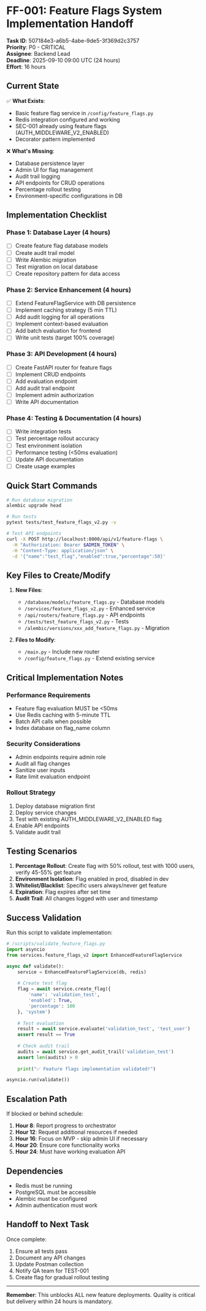 # FF-001: Feature Flags System Implementation Handoff

**Task ID**: 507184e3-a6b5-4abe-9de5-3f369d2c3757  
**Priority**: P0 - CRITICAL  
**Assignee**: Backend Lead  
**Deadline**: 2025-09-10 09:00 UTC (24 hours)  
**Effort**: 16 hours  

## Current State

✅ **What Exists**:
- Basic feature flag service in `/config/feature_flags.py`
- Redis integration configured and working
- SEC-001 already using feature flags (AUTH_MIDDLEWARE_V2_ENABLED)
- Decorator pattern implemented

❌ **What's Missing**:
- Database persistence layer
- Admin UI for flag management
- Audit trail logging
- API endpoints for CRUD operations
- Percentage rollout testing
- Environment-specific configurations in DB

## Implementation Checklist

### Phase 1: Database Layer (4 hours)
- [ ] Create feature flag database models
- [ ] Create audit trail model
- [ ] Write Alembic migration
- [ ] Test migration on local database
- [ ] Create repository pattern for data access

### Phase 2: Service Enhancement (4 hours)
- [ ] Extend FeatureFlagService with DB persistence
- [ ] Implement caching strategy (5 min TTL)
- [ ] Add audit logging for all operations
- [ ] Implement context-based evaluation
- [ ] Add batch evaluation for frontend
- [ ] Write unit tests (target 100% coverage)

### Phase 3: API Development (4 hours)
- [ ] Create FastAPI router for feature flags
- [ ] Implement CRUD endpoints
- [ ] Add evaluation endpoint
- [ ] Add audit trail endpoint
- [ ] Implement admin authorization
- [ ] Write API documentation

### Phase 4: Testing & Documentation (4 hours)
- [ ] Write integration tests
- [ ] Test percentage rollout accuracy
- [ ] Test environment isolation
- [ ] Performance testing (<50ms evaluation)
- [ ] Update API documentation
- [ ] Create usage examples

## Quick Start Commands

```bash
# Run database migration
alembic upgrade head

# Run tests
pytest tests/test_feature_flags_v2.py -v

# Test API endpoints
curl -X POST http://localhost:8000/api/v1/feature-flags \
  -H "Authorization: Bearer $ADMIN_TOKEN" \
  -H "Content-Type: application/json" \
  -d '{"name":"test_flag","enabled":true,"percentage":50}'
```

## Key Files to Create/Modify

1. **New Files**:
   - `/database/models/feature_flags.py` - Database models
   - `/services/feature_flags_v2.py` - Enhanced service
   - `/api/routers/feature_flags.py` - API endpoints
   - `/tests/test_feature_flags_v2.py` - Tests
   - `/alembic/versions/xxx_add_feature_flags.py` - Migration

2. **Files to Modify**:
   - `/main.py` - Include new router
   - `/config/feature_flags.py` - Extend existing service

## Critical Implementation Notes

### Performance Requirements
- Feature flag evaluation MUST be <50ms
- Use Redis caching with 5-minute TTL
- Batch API calls when possible
- Index database on flag_name column

### Security Considerations
- Admin endpoints require admin role
- Audit all flag changes
- Sanitize user inputs
- Rate limit evaluation endpoint

### Rollout Strategy
1. Deploy database migration first
2. Deploy service changes
3. Test with existing AUTH_MIDDLEWARE_V2_ENABLED flag
4. Enable API endpoints
5. Validate audit trail

## Testing Scenarios

1. **Percentage Rollout**: Create flag with 50% rollout, test with 1000 users, verify 45-55% get feature
2. **Environment Isolation**: Flag enabled in prod, disabled in dev
3. **Whitelist/Blacklist**: Specific users always/never get feature
4. **Expiration**: Flag expires after set time
5. **Audit Trail**: All changes logged with user and timestamp

## Success Validation

Run this script to validate implementation:

```python
# /scripts/validate_feature_flags.py
import asyncio
from services.feature_flags_v2 import EnhancedFeatureFlagService

async def validate():
    service = EnhancedFeatureFlagService(db, redis)
    
    # Create test flag
    flag = await service.create_flag({
        'name': 'validation_test',
        'enabled': True,
        'percentage': 100
    }, 'system')
    
    # Test evaluation
    result = await service.evaluate('validation_test', 'test_user')
    assert result == True
    
    # Check audit trail
    audits = await service.get_audit_trail('validation_test')
    assert len(audits) > 0
    
    print("✅ Feature flags implementation validated!")

asyncio.run(validate())
```

## Escalation Path

If blocked or behind schedule:
1. **Hour 8**: Report progress to orchestrator
2. **Hour 12**: Request additional resources if needed
3. **Hour 16**: Focus on MVP - skip admin UI if necessary
4. **Hour 20**: Ensure core functionality works
5. **Hour 24**: Must have working evaluation API

## Dependencies

- Redis must be running
- PostgreSQL must be accessible
- Alembic must be configured
- Admin authentication must work

## Handoff to Next Task

Once complete:
1. Ensure all tests pass
2. Document any API changes
3. Update Postman collection
4. Notify QA team for TEST-001
5. Create flag for gradual rollout testing

---

**Remember**: This unblocks ALL new feature deployments. Quality is critical but delivery within 24 hours is mandatory.